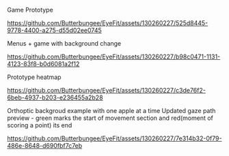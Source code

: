 
Game Prototype

https://github.com/Butterbungee/EyeFit/assets/130260227/525d8445-9778-4400-a275-d55d02ee0745


Menus + game with background change

https://github.com/Butterbungee/EyeFit/assets/130260227/b98c0471-1131-4123-83f8-b0d6081a2f12


Prototype heatmap

https://github.com/Butterbungee/EyeFit/assets/130260227/c3de76f2-6beb-4937-b203-e236455a2b28


Orthoptic backgroud example with one apple at a time
Updated gaze path preview - green marks the start of movement section and red(moment of scoring a point) its end

https://github.com/Butterbungee/EyeFit/assets/130260227/7e314b32-0f79-486e-8648-d690fbf7c7eb
